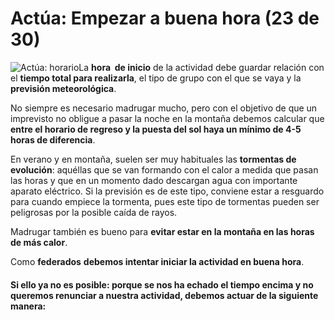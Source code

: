# Actúa: Empezar a buena hora (23 de 30)

![Actúa: horario](./gps_files/EMPIEZA.jpg)La **hora  de inicio** de la actividad debe guardar relación con el **tiempo total para realizarla**, el tipo de grupo con el que se vaya y la **previsión meteorológica**.

No siempre es necesario madrugar mucho, pero con el objetivo de que un imprevisto no obligue a pasar la noche en la montaña debemos calcular que **entre el horario de regreso y la puesta del sol haya un mínimo de 4-5 horas de diferencia**.  

En verano y en montaña, suelen ser muy habituales las **tormentas de evolución**: aquéllas que se van formando con el calor a medida que pasan las horas y que en un momento dado descargan agua con importante aparato eléctrico. Si la previsión es de este tipo, conviene estar a resguardo para cuando empiece la tormenta, pues este tipo de tormentas pueden ser peligrosas por la posible caída de rayos.  

Madrugar también es bueno para **evitar estar en la montaña en las horas de más calor**.  

Como **federados** **debemos intentar iniciar la actividad en buena hora**.

#### Si ello ya no es posible: porque se nos ha echado el tiempo encima y no queremos renunciar a nuestra actividad, debemos actuar de la siguiente manera: